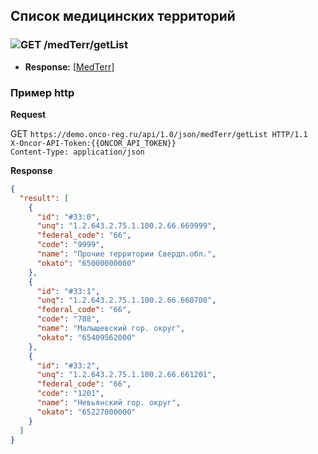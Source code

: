 ## Список медицинских территорий

### ![GET](../../../../img/get.png) /medTerr/getList
* **Response:** [[MedTerr](../../../../types/types.md#com.siams.med.api.MedTerr)]

### Пример http
**Request**

GET `https://demo.onco-reg.ru/api/1.0/json/medTerr/getList HTTP/1.1`  
`X-Oncor-API-Token:{{ONCOR_API_TOKEN}}`  
`Content-Type: application/json`

**Response**
```json
{
  "result": [
    {
      "id": "#33:0",
      "unq": "1.2.643.2.75.1.100.2.66.669999",
      "federal_code": "66",
      "code": "9999",
      "name": "Прочие территории Свердл.обл.",
      "okato": "65000000000"
    },
    {
      "id": "#33:1",
      "unq": "1.2.643.2.75.1.100.2.66.660708",
      "federal_code": "66",
      "code": "708",
      "name": "Малышевский гор. округ",
      "okato": "65409562000"
    },
    {
      "id": "#33:2",
      "unq": "1.2.643.2.75.1.100.2.66.661201",
      "federal_code": "66",
      "code": "1201",
      "name": "Невьянский гор. округ",
      "okato": "65227000000"
    }
  ]
}
```
